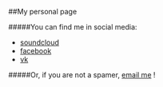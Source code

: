 ##My personal page

#####You can find me in social media:
- [soundcloud](http://www.soundcloud.com/remindmemind)
- [facebook](http://www.facebook.com/drolevich) 
- [vk](http://www.vk.com/remindme)

#####Or, if you are not a spamer, [email me](mailto:d.rolevich@gmail.com) !